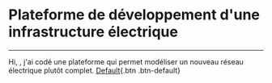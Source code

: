 # Plateforme de développement d'une infrastructure électrique
---
Hi,
, j'ai codé une plateforme qui permet modéliser un nouveau réseau électrique plutôt complet. 
[Default](#){.btn .btn-default}
